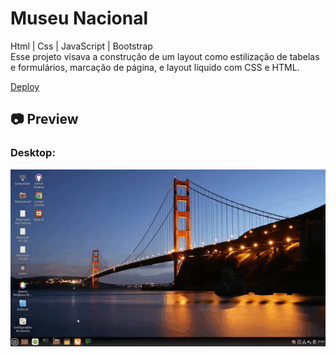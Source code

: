 # Museu Nacional


<p>
Html | Css | JavaScript | Bootstrap
<br>
Esse projeto visava a construção de um layout como estilização de tabelas e formulários, marcação de página, e layout líquido com CSS e HTML.
</p>

[Deploy](https://museu-nacional-six.vercel.app/)<br>

<h2>📷 Preview</h2>
<h3>Desktop:</h3>
<img src="./cinnamon-20210408-5.gif">